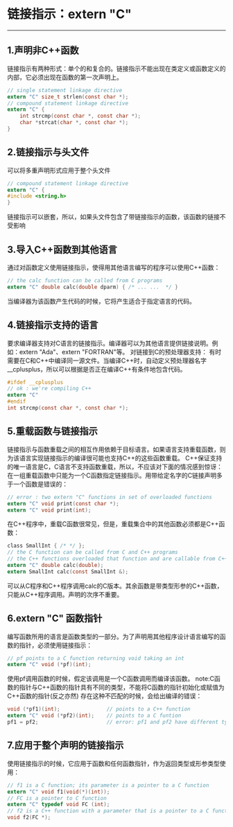 # 链接指示：extern "C"

------

## 1.声明非C++函数

链接指示有两种形式：单个的和复合的。链接指示不能出现在类定义或函数定义的内部，它必须出现在函数的第一次声明上。

```c
// single statement linkage directive
extern "C" size_t strlen(const char *);
// compound statement linkage directive
extern "C" {
    int strcmp(const char *, const char *);
    char *strcat(char *, const char *);
}
```

## 2.链接指示与头文件

可以将多重声明形式应用于整个头文件

```c
// compound statement linkage directive
extern "C" {
#include <string.h>
}
```

链接指示可以嵌套，所以，如果头文件包含了带链接指示的函数，该函数的链接不受影响

## 3.导入C++函数到其他语言

通过对函数定义使用链接指示，使得用其他语言编写的程序可以使用C++函数：

```c
// the calc function can be called from C programs
extern "C" double calc(double dparm) { /* ... ...  */ }
```

当编译器为该函数产生代码的时候，它将产生适合于指定语言的代码。

## 4.链接指示支持的语言

要求编译器支持对C语言的链接指示。编译器可以为其他语言提供链接说明。例如：extern "Ada"、extern "FORTRAN"等。
对链接到C的预处理器支持：
有时需要在C和C++中编译同一源文件。当编译C++时，自动定义预处理器名字__cplusplus，所以可以根据是否正在编译C++有条件地包含代码。

```c
#ifdef __cplusplus
// ok : we're compiling C++
extern "C"
#endif
int strcmp(const char *, const char *);
```

## 5.重载函数与链接指示

链接指示与函数重载之间的相互作用依赖于目标语言。如果语言支持重载函数，则为该语言实现链接指示的编译很可能也支持C++的这些函数重载。
C++保证支持的唯一语言是C，C语言不支持函数重载，所以，不应该对下面的情况感到惊讶：在一组重载函数中只能为一个C函数指定链接指示。用带给定名字的C链接声明多于一个函数是错误的：

```c
// error : two extern "C" functions in set of overloaded functions
extern "C" void print(const char *);
extern "C" void print(int);
```

在C++程序中，重载C函数很常见，但是，重载集合中的其他函数必须都是C++函数：

```c
class SmallInt { /* */ };
// the C function can be called from C and C++ programs
// the C++ functions overloaded that function and are callable from C++
extern "C" double calc(double);
extern SmallInt calc(const SmallInt &);
```

可以从C程序和C++程序调用calc的C版本。其余函数是带类型形参的C++函数，只能从C++程序调用。声明的次序不重要。

## 6.extern "C" 函数指针
编写函数所用的语言是函数类型的一部分。为了声明用其他程序设计语言编写的函数的指针，必须使用链接指示：

```c
// pf points to a C function returning void taking an int
extern "C" void (*pf)(int);
```

使用pf调用函数的时候，假定该调用是一个C函数调用而编译该函数。
note:C函数的指针与C++函数的指针具有不同的类型，不能将C函数的指针初始化或赋值为C++函数的指针(反之亦然)
存在这种不匹配的时候，会给出编译的错误：

```c
void (*pf1)(int);               // points to a C++ function
extern "C" void (*pf2)(int);    // points to a C funtion
pf1 = pf2;                  	// error: pf1 and pf2 have different types
```

## 7.应用于整个声明的链接指示
使用链接指示的时候，它应用于函数和任何函数指针，作为返回类型或形参类型使用：

```c
// f1 is a C function; its parameter is a pointer to a C function
extern "C" void f1(void(*)(int));
// FC is a pointer to C function
extern "C" typedef void FC (int);
// f2 is a C++ function with a parameter that is a pointer to a C function
void f2(FC *);
```